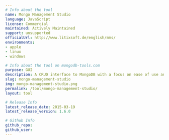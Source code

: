 ```yaml
---
# Info about the tool
name: Mongo Management Studio
language: JavaScript
license: Commercial
maintained: Actively Maintained
support: unsupported
officialUrl: http://www.litixsoft.de/english/mms/
environments:
- apple
- linux
- windows

# Info about the tool on mongodb-tools.com
purpose: GUI
description: A CRUD interface to MongoDB with a focus on ease of use and a pretty UI.
slug: mongo-management-studio
img: mongo-management-studio.png
permalink: /tool/mongo-management-studio/
layout: tool

# Release Info
latest_release_date: 2015-03-19
latest_release_version: 1.6.0

# Github Info
github_repo:
github_user:
---
```

